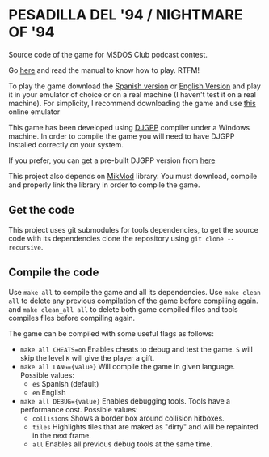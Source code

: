 # PESADILLA DEL '94 / NIGHTMARE OF '94

Source code of the game for MSDOS Club podcast contest.

Go [here](https://onepopcorn.github.io/pesadilla94/) and read the manual to know how to play. RTFM!

To play the game download the [Spanish version](https://github.com/onepopcorn/pesadilla94/releases/latest/download/pes94_es.zip) or [English Version](https://github.com/onepopcorn/pesadilla94/releases/latest/download/pes94_en.zip) and play it in your emulator of choice or on a real machine (I haven't test it on a real machine). For simplicity, I recommend downloading the game and use [this](https://www.neilb.net/doswasmx/) online emulator

This game has been developed using [DJGPP](https://www.delorie.com/djgpp/) compiler under a Windows machine. In order to compile the game you will need to have DJGPP installed correctly on your system.

If you prefer, you can get a pre-built DJGPP version from [here](https://github.com/andrewwutw/build-djgpp?tab=readme-ov-file)

This project also depends on [MikMod](https://mikmod.sourceforge.net/) library. You must download, compile and properly link the library in order to compile the game.

## Get the code

This project uses git submodules for tools dependencies, to get the source code with its dependencies clone the repository using `git clone --recursive`.

## Compile the code

Use `make all` to compile the game and all its dependencies. Use `make clean all` to delete any previous compilation of the game before compiling again. and `make clean_all all` to delete both game compiled files and tools compiles files before compiling again.

The game can be compiled with some useful flags as follows:

-   `make all CHEATS=on` Enables cheats to debug and test the game. `S` will skip the level `K` will give the player a gift.
-   `make all LANG={value}` Will compile the game in given language. Possible values:
    -   `es` Spanish (default)
    -   `en` English
-   `make all DEBUG={value}` Enables debugging tools. Tools have a performance cost. Possible values:
    -   `collisions` Shows a border box around collision hitboxes.
    -   `tiles` Highlights tiles that are maked as "dirty" and will be repainted in the next frame.
    -   `all` Enables all previous debug tools at the same time.
